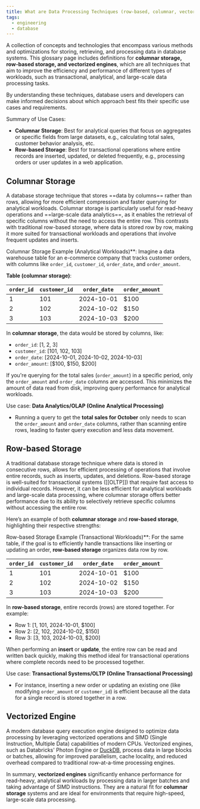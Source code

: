 ```yaml
---
title: What are Data Processing Techniques (row-based, columnar, vectorized)?
tags:
  - engineering
  - database
---
```


A collection of concepts and technologies that encompass various methods and optimizations for storing, retrieving, and processing data in database systems. This glossary page includes definitions for **columnar storage, row-based storage, and vectorized engines**, which are all techniques that aim to improve the efficiency and performance of different types of workloads, such as transactional, analytical, and large-scale data processing tasks. 

By understanding these techniques, database users and developers can make informed decisions about which approach best fits their specific use cases and requirements.

Summary of Use Cases:
- **Columnar Storage**: Best for analytical queries that focus on aggregates or specific fields from large datasets, e.g., calculating total sales, customer behavior analysis, etc.
- **Row-based Storage**: Best for transactional operations where entire records are inserted, updated, or deleted frequently, e.g., processing orders or user updates in a web application.

## Columnar Storage

A database storage technique that stores ==data by columns== rather than rows, allowing for more efficient compression and faster querying for analytical workloads. Columnar storage is particularly useful for read-heavy operations and ==large-scale data analytics==, as it enables the retrieval of specific columns without the need to access the entire row. This contrasts with traditional row-based storage, where data is stored row by row, making it more suited for transactional workloads and operations that involve frequent updates and inserts.

Columnar Storage Example (Analytical Workloads)**:
Imagine a data warehouse table for an e-commerce company that tracks customer orders, with columns like `order_id`, `customer_id`, `order_date`, and `order_amount`.

**Table (columnar storage)**:

| `order_id`  | `customer_id` | `order_date` | `order_amount` |
|-------------|---------------|--------------|----------------|
| 1           | 101           | 2024-10-01   | $100           |
| 2           | 102           | 2024-10-02   | $150           |
| 3           | 103           | 2024-10-03   | $200           |
In **columnar storage**, the data would be stored by columns, like:
- `order_id`: [1, 2, 3]
- `customer_id`: [101, 102, 103]
- `order_date`: [2024-10-01, 2024-10-02, 2024-10-03]
- `order_amount`: [$100, $150, $200]

If you're querying for the total sales (`order_amount`) in a specific period, only the `order_amount` and `order_date` columns are accessed. This minimizes the amount of data read from disk, improving query performance for analytical workloads.

Use case: **Data Analytics/OLAP (Online Analytical Processing)**
- Running a query to get the **total sales for October** only needs to scan the `order_amount` and `order_date` columns, rather than scanning entire rows, leading to faster query execution and less data movement.
## Row-based Storage

A traditional database storage technique where data is stored in consecutive rows, allows for efficient processing of operations that involve entire records, such as inserts, updates, and deletions. Row-based storage is well-suited for transactional systems ([[OLTP]]) that require fast access to individual records. However, it can be less efficient for analytical workloads and large-scale data processing, where columnar storage offers better performance due to its ability to selectively retrieve specific columns without accessing the entire row.

Here’s an example of both **columnar storage** and **row-based storage**, highlighting their respective strengths:

Row-based Storage Example (Transactional Workloads)**:
For the same table, if the goal is to efficiently handle transactions like inserting or updating an order, **row-based storage** organizes data row by row.

| `order_id` | `customer_id` | `order_date` | `order_amount` |
| ---------- | ------------- | ------------ | -------------- |
| 1          | 101           | 2024-10-01   | $100           |
| 2          | 102           | 2024-10-02   | $150           |
| 3          | 103           | 2024-10-03   | $200           |

In **row-based storage**, entire records (rows) are stored together. For example:
- Row 1: [1, 101, 2024-10-01, $100]
- Row 2: [2, 102, 2024-10-02, $150]
- Row 3: [3, 103, 2024-10-03, $200]

When performing an **insert** or **update**, the entire row can be read and written back quickly, making this method ideal for transactional operations where complete records need to be processed together.

Use case: **Transactional Systems/OLTP (Online Transactional Processing)**
- For instance, inserting a new order or updating an existing one (like modifying `order_amount` or `customer_id`) is efficient because all the data for a single record is stored together in a row.

## Vectorized Engine

A modern database query execution engine designed to optimize data processing by leveraging vectorized operations and SIMD (Single Instruction, Multiple Data) capabilities of modern CPUs. Vectorized engines, such as Databricks' Photon Engine or [DuckDB](term/duckdb.md), process data in large blocks or batches, allowing for improved parallelism, cache locality, and reduced overhead compared to traditional row-at-a-time processing engines.

In summary, **vectorized engines** significantly enhance performance for read-heavy, analytical workloads by processing data in larger batches and taking advantage of SIMD instructions. They are a natural fit for **columnar storage** systems and are ideal for environments that require high-speed, large-scale data processing.
